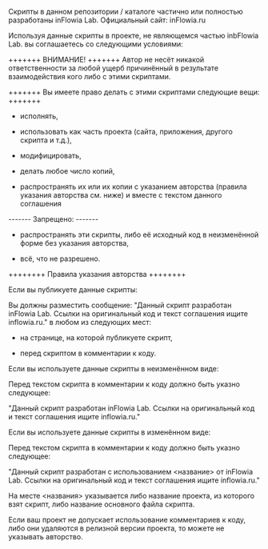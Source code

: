Скрипты в данном репозитории / каталоге частично или полностью разработаны inFlowia Lab.
Официальный сайт: inFlowia.ru


Используя данные скрипты в проекте, не являющемся частью inbFlowia Lab. вы соглашаетесь со следующими условиями:


+++++++		ВНИМАНИЕ!	+++++++
Автор не несёт никакой ответственности за любой ущерб причинённый в результате взаимодействия кого либо с этими скриптами.


+++++++ Вы имеете право делать с этими скриптами следующие вещи: +++++++

+ исполнять,

+ использовать как часть проекта (сайта, приложения, другого скрипта и т.д.),
 
+ модифицировать,

+ делать любое число копий,

+ распространять их или их копии с указанием авторства (правила указания авторства см. ниже) и вместе с текстом данного соглашения


-------		Запрещено:	-------

- распространять эти скрипты, либо её исходный код в неизменённой форме без указания авторства,

- всё, что не разрешено.




++++++++ Правила указания авторства ++++++++

Если вы публикуете данные скрипты:

Вы должны разместить сообщение: "Данный скрипт разработан inFlowia Lab. Ссылки на оригинальный код и текст соглашения ищите inflowia.ru." в любом из следующих мест:

- на странице, на которой публикуете скрипт,

- перед скриптом в комментарии к коду.


Если вы используете данные скрипты в неизменённом виде:

Перед текстом скрипта в комментарии к коду должно быть указно следующее:

"Данный скрипт разработан inFlowia Lab. Ссылки на оригинальный код и текст соглашения ищите inflowia.ru."


Если вы используете данные скрипты в изменённом виде:

Перед текстом скрипта в комментарии к коду должно быть указно следующее:

"Данный скрипт разработан с использованием <название> от inFlowia Lab. Ссылки на оригинальный код и текст соглашения ищите inflowia.ru."

На месте <названия> указывается либо название проекта, из которого взят скрипт, либо название основного файла скрипта.


Если ваш проект не допускает использование комментариев к коду, либо они удаляются в релизной версии проекта, то можете не указывать авторство.
